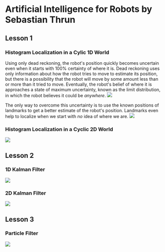 # Artificial Intelligence for Robots by Sebastian Thrun

## Lesson 1
### Histogram Localization in a Cylic 1D World
Using only dead reckoning, the robot's position quickly becomes uncertain even when it starts with 100% certainty of where it is. Dead reckoning uses only information about how the robot tries to move to estimate its position, but there is a possibility that the robot will move by some amount less than or more than it tried to move. Eventually, the robot's belief of where it is approaches a state of maximum uncertainty, known as the limit distribution, in which the robot believes it could be _anywhere_.
![](https://github.com/daniel-s-ingram/ai_for_robots/blob/master/Histogram%20Filter/only_move.gif)

The only way to overcome this uncertainty is to use the known positions of landmarks to get a better estimate of the robot's position. Landmarks even help to localize when we start with _no_ idea of where we are. 
![](https://github.com/daniel-s-ingram/ai_for_robots/blob/master/Histogram%20Filter/sense_and_move.gif)

### Histogram Localization in a Cyclic 2D World
![](https://github.com/daniel-s-ingram/ai_for_robots/blob/master/Histogram%20Filter/localization_2d.gif)

## Lesson 2
### 1D Kalman Filter
![](https://github.com/daniel-s-ingram/ai_for_robots/blob/master/Kalman%20Filter/kalman_1d.gif)

### 2D Kalman Filter
![](https://github.com/daniel-s-ingram/ai_for_robots/blob/master/Kalman%20Filter/kalman_2d.gif)

## Lesson 3
### Particle Filter
![](https://github.com/daniel-s-ingram/ai_for_robots/blob/master/Particle%20Filter/particle_filter.gif)
